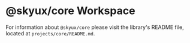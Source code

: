 # @skyux/core Workspace

For information about `@skyux/core` please visit the library's README file, located at `projects/core/README.md`.
